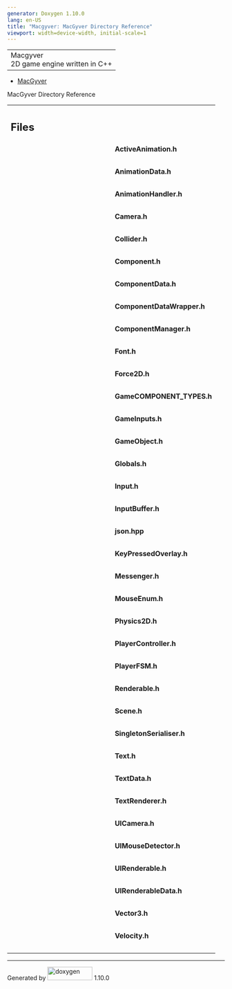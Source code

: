 ```yaml
---
generator: Doxygen 1.10.0
lang: en-US
title: "Macgyver: MacGyver Directory Reference"
viewport: width=device-width, initial-scale=1
---
```


<div id="top">

<div id="titlearea">

<table data-cellspacing="0" data-cellpadding="0">
<colgroup>
<col style="width: 100%" />
</colgroup>
<tbody>
<tr id="projectrow" class="odd">
<td id="projectalign"><div id="projectname">
Macgyver
</div>
<div id="projectbrief">
2D game engine written in C++
</div></td>
</tr>
</tbody>
</table>

</div>

<div id="main-nav">

</div>

<div id="nav-path" class="navpath">

- <a href="dir_e610925873bfe0bf19b07ca2b4f6d40b.html"
  class="el">MacGyver</a>

</div>

</div>

<div class="header">

<div class="headertitle">

<div class="title">

MacGyver Directory Reference

</div>

</div>

</div>

<div class="contents">

<table class="memberdecls">
<colgroup>
<col style="width: 50%" />
<col style="width: 50%" />
</colgroup>
<tbody>
<tr class="odd heading">
<td colspan="2"><h2 id="files" class="groupheader"><span
id="files"></span> Files</h2></td>
</tr>
<tr class="even memitem:">
<td class="memItemLeft" style="text-align: right;" data-valign="top"><a
href="_active_animation_8h_source.html"><span
class="icondoc"></span></a> </td>
<td class="memItemRight"
data-valign="bottom"><strong>ActiveAnimation.h</strong></td>
</tr>
<tr class="odd separator:">
<td colspan="2" class="memSeparator"> </td>
</tr>
<tr class="even memitem:">
<td class="memItemLeft" style="text-align: right;" data-valign="top"><a
href="_animation_data_8h_source.html"><span
class="icondoc"></span></a> </td>
<td class="memItemRight"
data-valign="bottom"><strong>AnimationData.h</strong></td>
</tr>
<tr class="odd separator:">
<td colspan="2" class="memSeparator"> </td>
</tr>
<tr class="even memitem:">
<td class="memItemLeft" style="text-align: right;" data-valign="top"><a
href="_animation_handler_8h_source.html"><span
class="icondoc"></span></a> </td>
<td class="memItemRight"
data-valign="bottom"><strong>AnimationHandler.h</strong></td>
</tr>
<tr class="odd separator:">
<td colspan="2" class="memSeparator"> </td>
</tr>
<tr class="even memitem:">
<td class="memItemLeft" style="text-align: right;" data-valign="top"><a
href="_camera_8h_source.html"><span class="icondoc"></span></a> </td>
<td class="memItemRight"
data-valign="bottom"><strong>Camera.h</strong></td>
</tr>
<tr class="odd separator:">
<td colspan="2" class="memSeparator"> </td>
</tr>
<tr class="even memitem:">
<td class="memItemLeft" style="text-align: right;" data-valign="top"><a
href="_collider_8h_source.html"><span class="icondoc"></span></a> </td>
<td class="memItemRight"
data-valign="bottom"><strong>Collider.h</strong></td>
</tr>
<tr class="odd separator:">
<td colspan="2" class="memSeparator"> </td>
</tr>
<tr class="even memitem:">
<td class="memItemLeft" style="text-align: right;" data-valign="top"><a
href="_component_8h_source.html"><span class="icondoc"></span></a> </td>
<td class="memItemRight"
data-valign="bottom"><strong>Component.h</strong></td>
</tr>
<tr class="odd separator:">
<td colspan="2" class="memSeparator"> </td>
</tr>
<tr class="even memitem:">
<td class="memItemLeft" style="text-align: right;" data-valign="top"><a
href="_component_data_8h_source.html"><span
class="icondoc"></span></a> </td>
<td class="memItemRight"
data-valign="bottom"><strong>ComponentData.h</strong></td>
</tr>
<tr class="odd separator:">
<td colspan="2" class="memSeparator"> </td>
</tr>
<tr class="even memitem:">
<td class="memItemLeft" style="text-align: right;" data-valign="top"><a
href="_component_data_wrapper_8h_source.html"><span
class="icondoc"></span></a> </td>
<td class="memItemRight"
data-valign="bottom"><strong>ComponentDataWrapper.h</strong></td>
</tr>
<tr class="odd separator:">
<td colspan="2" class="memSeparator"> </td>
</tr>
<tr class="even memitem:">
<td class="memItemLeft" style="text-align: right;" data-valign="top"><a
href="_component_manager_8h_source.html"><span
class="icondoc"></span></a> </td>
<td class="memItemRight"
data-valign="bottom"><strong>ComponentManager.h</strong></td>
</tr>
<tr class="odd separator:">
<td colspan="2" class="memSeparator"> </td>
</tr>
<tr class="even memitem:">
<td class="memItemLeft" style="text-align: right;" data-valign="top"><a
href="_font_8h_source.html"><span class="icondoc"></span></a> </td>
<td class="memItemRight"
data-valign="bottom"><strong>Font.h</strong></td>
</tr>
<tr class="odd separator:">
<td colspan="2" class="memSeparator"> </td>
</tr>
<tr class="even memitem:">
<td class="memItemLeft" style="text-align: right;" data-valign="top"><a
href="_force2_d_8h_source.html"><span class="icondoc"></span></a> </td>
<td class="memItemRight"
data-valign="bottom"><strong>Force2D.h</strong></td>
</tr>
<tr class="odd separator:">
<td colspan="2" class="memSeparator"> </td>
</tr>
<tr class="even memitem:">
<td class="memItemLeft" style="text-align: right;" data-valign="top"><a
href="_game_c_o_m_p_o_n_e_n_t___t_y_p_e_s_8h_source.html"><span
class="icondoc"></span></a> </td>
<td class="memItemRight"
data-valign="bottom"><strong>GameCOMPONENT_TYPES.h</strong></td>
</tr>
<tr class="odd separator:">
<td colspan="2" class="memSeparator"> </td>
</tr>
<tr class="even memitem:">
<td class="memItemLeft" style="text-align: right;" data-valign="top"><a
href="_game_inputs_8h_source.html"><span
class="icondoc"></span></a> </td>
<td class="memItemRight"
data-valign="bottom"><strong>GameInputs.h</strong></td>
</tr>
<tr class="odd separator:">
<td colspan="2" class="memSeparator"> </td>
</tr>
<tr class="even memitem:">
<td class="memItemLeft" style="text-align: right;" data-valign="top"><a
href="_game_object_8h_source.html"><span
class="icondoc"></span></a> </td>
<td class="memItemRight"
data-valign="bottom"><strong>GameObject.h</strong></td>
</tr>
<tr class="odd separator:">
<td colspan="2" class="memSeparator"> </td>
</tr>
<tr class="even memitem:">
<td class="memItemLeft" style="text-align: right;" data-valign="top"><a
href="_globals_8h_source.html"><span class="icondoc"></span></a> </td>
<td class="memItemRight"
data-valign="bottom"><strong>Globals.h</strong></td>
</tr>
<tr class="odd separator:">
<td colspan="2" class="memSeparator"> </td>
</tr>
<tr class="even memitem:">
<td class="memItemLeft" style="text-align: right;" data-valign="top"><a
href="_input_8h_source.html"><span class="icondoc"></span></a> </td>
<td class="memItemRight"
data-valign="bottom"><strong>Input.h</strong></td>
</tr>
<tr class="odd separator:">
<td colspan="2" class="memSeparator"> </td>
</tr>
<tr class="even memitem:">
<td class="memItemLeft" style="text-align: right;" data-valign="top"><a
href="_input_buffer_8h_source.html"><span
class="icondoc"></span></a> </td>
<td class="memItemRight"
data-valign="bottom"><strong>InputBuffer.h</strong></td>
</tr>
<tr class="odd separator:">
<td colspan="2" class="memSeparator"> </td>
</tr>
<tr class="even memitem:">
<td class="memItemLeft" style="text-align: right;" data-valign="top"><a
href="json_8hpp_source.html"><span class="icondoc"></span></a> </td>
<td class="memItemRight"
data-valign="bottom"><strong>json.hpp</strong></td>
</tr>
<tr class="odd separator:">
<td colspan="2" class="memSeparator"> </td>
</tr>
<tr class="even memitem:">
<td class="memItemLeft" style="text-align: right;" data-valign="top"><a
href="_key_pressed_overlay_8h_source.html"><span
class="icondoc"></span></a> </td>
<td class="memItemRight"
data-valign="bottom"><strong>KeyPressedOverlay.h</strong></td>
</tr>
<tr class="odd separator:">
<td colspan="2" class="memSeparator"> </td>
</tr>
<tr class="even memitem:">
<td class="memItemLeft" style="text-align: right;" data-valign="top"><a
href="_messenger_8h_source.html"><span class="icondoc"></span></a> </td>
<td class="memItemRight"
data-valign="bottom"><strong>Messenger.h</strong></td>
</tr>
<tr class="odd separator:">
<td colspan="2" class="memSeparator"> </td>
</tr>
<tr class="even memitem:">
<td class="memItemLeft" style="text-align: right;" data-valign="top"><a
href="_mouse_enum_8h_source.html"><span
class="icondoc"></span></a> </td>
<td class="memItemRight"
data-valign="bottom"><strong>MouseEnum.h</strong></td>
</tr>
<tr class="odd separator:">
<td colspan="2" class="memSeparator"> </td>
</tr>
<tr class="even memitem:">
<td class="memItemLeft" style="text-align: right;" data-valign="top"><a
href="_physics2_d_8h_source.html"><span
class="icondoc"></span></a> </td>
<td class="memItemRight"
data-valign="bottom"><strong>Physics2D.h</strong></td>
</tr>
<tr class="odd separator:">
<td colspan="2" class="memSeparator"> </td>
</tr>
<tr class="even memitem:">
<td class="memItemLeft" style="text-align: right;" data-valign="top"><a
href="_player_controller_8h_source.html"><span
class="icondoc"></span></a> </td>
<td class="memItemRight"
data-valign="bottom"><strong>PlayerController.h</strong></td>
</tr>
<tr class="odd separator:">
<td colspan="2" class="memSeparator"> </td>
</tr>
<tr class="even memitem:">
<td class="memItemLeft" style="text-align: right;" data-valign="top"><a
href="_player_f_s_m_8h_source.html"><span
class="icondoc"></span></a> </td>
<td class="memItemRight"
data-valign="bottom"><strong>PlayerFSM.h</strong></td>
</tr>
<tr class="odd separator:">
<td colspan="2" class="memSeparator"> </td>
</tr>
<tr class="even memitem:">
<td class="memItemLeft" style="text-align: right;" data-valign="top"><a
href="_renderable_8h_source.html"><span
class="icondoc"></span></a> </td>
<td class="memItemRight"
data-valign="bottom"><strong>Renderable.h</strong></td>
</tr>
<tr class="odd separator:">
<td colspan="2" class="memSeparator"> </td>
</tr>
<tr class="even memitem:">
<td class="memItemLeft" style="text-align: right;" data-valign="top"><a
href="_scene_8h_source.html"><span class="icondoc"></span></a> </td>
<td class="memItemRight"
data-valign="bottom"><strong>Scene.h</strong></td>
</tr>
<tr class="odd separator:">
<td colspan="2" class="memSeparator"> </td>
</tr>
<tr class="even memitem:">
<td class="memItemLeft" style="text-align: right;" data-valign="top"><a
href="_singleton_serialiser_8h_source.html"><span
class="icondoc"></span></a> </td>
<td class="memItemRight"
data-valign="bottom"><strong>SingletonSerialiser.h</strong></td>
</tr>
<tr class="odd separator:">
<td colspan="2" class="memSeparator"> </td>
</tr>
<tr class="even memitem:">
<td class="memItemLeft" style="text-align: right;" data-valign="top"><a
href="_text_8h_source.html"><span class="icondoc"></span></a> </td>
<td class="memItemRight"
data-valign="bottom"><strong>Text.h</strong></td>
</tr>
<tr class="odd separator:">
<td colspan="2" class="memSeparator"> </td>
</tr>
<tr class="even memitem:">
<td class="memItemLeft" style="text-align: right;" data-valign="top"><a
href="_text_data_8h_source.html"><span class="icondoc"></span></a> </td>
<td class="memItemRight"
data-valign="bottom"><strong>TextData.h</strong></td>
</tr>
<tr class="odd separator:">
<td colspan="2" class="memSeparator"> </td>
</tr>
<tr class="even memitem:">
<td class="memItemLeft" style="text-align: right;" data-valign="top"><a
href="_text_renderer_8h_source.html"><span
class="icondoc"></span></a> </td>
<td class="memItemRight"
data-valign="bottom"><strong>TextRenderer.h</strong></td>
</tr>
<tr class="odd separator:">
<td colspan="2" class="memSeparator"> </td>
</tr>
<tr class="even memitem:">
<td class="memItemLeft" style="text-align: right;" data-valign="top"><a
href="_u_i_camera_8h_source.html"><span
class="icondoc"></span></a> </td>
<td class="memItemRight"
data-valign="bottom"><strong>UICamera.h</strong></td>
</tr>
<tr class="odd separator:">
<td colspan="2" class="memSeparator"> </td>
</tr>
<tr class="even memitem:">
<td class="memItemLeft" style="text-align: right;" data-valign="top"><a
href="_u_i_mouse_detector_8h_source.html"><span
class="icondoc"></span></a> </td>
<td class="memItemRight"
data-valign="bottom"><strong>UIMouseDetector.h</strong></td>
</tr>
<tr class="odd separator:">
<td colspan="2" class="memSeparator"> </td>
</tr>
<tr class="even memitem:">
<td class="memItemLeft" style="text-align: right;" data-valign="top"><a
href="_u_i_renderable_8h_source.html"><span
class="icondoc"></span></a> </td>
<td class="memItemRight"
data-valign="bottom"><strong>UIRenderable.h</strong></td>
</tr>
<tr class="odd separator:">
<td colspan="2" class="memSeparator"> </td>
</tr>
<tr class="even memitem:">
<td class="memItemLeft" style="text-align: right;" data-valign="top"><a
href="_u_i_renderable_data_8h_source.html"><span
class="icondoc"></span></a> </td>
<td class="memItemRight"
data-valign="bottom"><strong>UIRenderableData.h</strong></td>
</tr>
<tr class="odd separator:">
<td colspan="2" class="memSeparator"> </td>
</tr>
<tr class="even memitem:">
<td class="memItemLeft" style="text-align: right;" data-valign="top"><a
href="_vector3_8h_source.html"><span class="icondoc"></span></a> </td>
<td class="memItemRight"
data-valign="bottom"><strong>Vector3.h</strong></td>
</tr>
<tr class="odd separator:">
<td colspan="2" class="memSeparator"> </td>
</tr>
<tr class="even memitem:">
<td class="memItemLeft" style="text-align: right;" data-valign="top"><a
href="_velocity_8h_source.html"><span class="icondoc"></span></a> </td>
<td class="memItemRight"
data-valign="bottom"><strong>Velocity.h</strong></td>
</tr>
<tr class="odd separator:">
<td colspan="2" class="memSeparator"> </td>
</tr>
</tbody>
</table>

</div>

------------------------------------------------------------------------

<span class="small">Generated
by [<img src="doxygen.svg" class="footer" width="104" height="31"
alt="doxygen" />](https://www.doxygen.org/index.html) 1.10.0</span>

